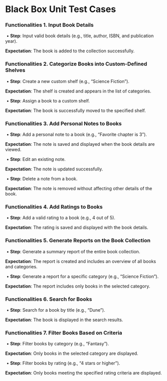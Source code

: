 # **Black Box Unit Test Cases**

### **Functionalities 1. Input Book Details**

​	•	**Step**: Input valid book details (e.g., title, author, ISBN, and publication year).

**Expectation**: The book is added to the collection successfully.



### **Functionalities 2. Categorize Books into Custom-Defined Shelves**

​	•	**Step**: Create a new custom shelf (e.g., “Science Fiction”).

**Expectation**: The shelf is created and appears in the list of categories.

​	•	**Step**: Assign a book to a custom shelf.

**Expectation**: The book is successfully moved to the specified shelf.



### **Functionalities 3. Add Personal Notes to Books**

​	•	**Step**: Add a personal note to a book (e.g., “Favorite chapter is 3”).

**Expectation**: The note is saved and displayed when the book details are viewed.

​	•	**Step**: Edit an existing note.

**Expectation**: The note is updated successfully.

​	•	**Step**: Delete a note from a book.

**Expectation**: The note is removed without affecting other details of the book.



### **Functionalities 4. Add Ratings to Books**

​	•	**Step**: Add a valid rating to a book (e.g., 4 out of 5).

**Expectation**: The rating is saved and displayed with the book details.



### **Functionalities 5. Generate Reports on the Book Collection**

​	•	**Step**: Generate a summary report of the entire book collection.

**Expectation**: The report is created and includes an overview of all books and categories.

​	•	**Step**: Generate a report for a specific category (e.g., “Science Fiction”).

**Expectation**: The report includes only books in the selected category.



### **Functionalities 6. Search for Books**

​	•	**Step**: Search for a book by title (e.g., “Dune”).

**Expectation**: The book is displayed in the search results.



### **Functionalities 7. Filter Books Based on Criteria**

​	•	**Step**: Filter books by category (e.g., “Fantasy”).

**Expectation**: Only books in the selected category are displayed.

​	•	**Step**: Filter books by rating (e.g., “4 stars or higher”).

**Expectation**: Only books meeting the specified rating criteria are displayed.
